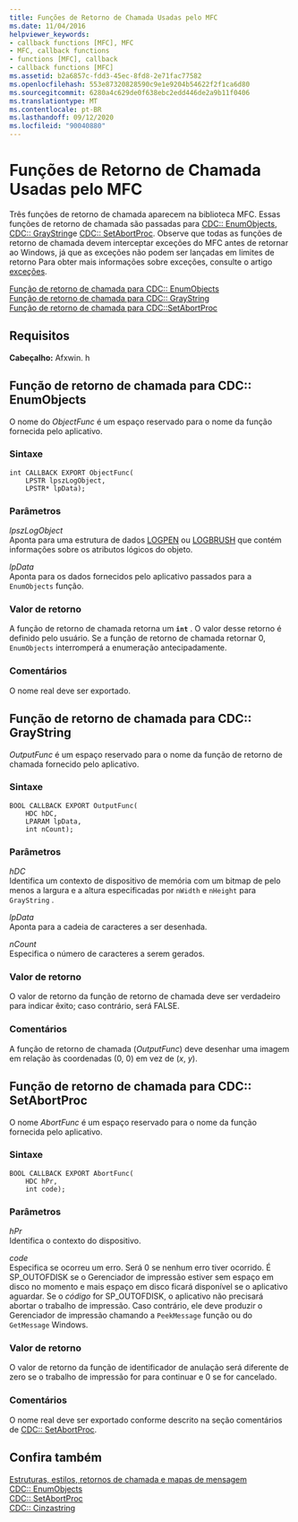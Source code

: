 ```yaml
---
title: Funções de Retorno de Chamada Usadas pelo MFC
ms.date: 11/04/2016
helpviewer_keywords:
- callback functions [MFC], MFC
- MFC, callback functions
- functions [MFC], callback
- callback functions [MFC]
ms.assetid: b2a6857c-fdd3-45ec-8fd8-2e71fac77582
ms.openlocfilehash: 553e87320828590c9e1e9204b54622f2f1ca6d80
ms.sourcegitcommit: 6280a4c629de0f638ebc2edd446de2a9b11f0406
ms.translationtype: MT
ms.contentlocale: pt-BR
ms.lasthandoff: 09/12/2020
ms.locfileid: "90040880"
---
```

# <a name="callback-functions-used-by-mfc"></a>Funções de Retorno de Chamada Usadas pelo MFC

Três funções de retorno de chamada aparecem na biblioteca MFC. Essas funções de retorno de chamada são passadas para [CDC:: EnumObjects](../../mfc/reference/cdc-class.md#enumobjects), [CDC:: GrayString](../../mfc/reference/cdc-class.md#graystring)e [CDC:: SetAbortProc](../../mfc/reference/cdc-class.md#setabortproc). Observe que todas as funções de retorno de chamada devem interceptar exceções do MFC antes de retornar ao Windows, já que as exceções não podem ser lançadas em limites de retorno Para obter mais informações sobre exceções, consulte o artigo [exceções](../../mfc/exception-handling-in-mfc.md).

[Função de retorno de chamada para CDC:: EnumObjects](#enum_objects)\
[Função de retorno de chamada para CDC:: GrayString](#graystring)\
[Função de retorno de chamada para CDC::SetAbortProc](#setabortproc)

## <a name="requirements"></a>Requisitos

**Cabeçalho:** Afxwin. h

## <a name="callback-function-for-cdcenumobjects"></a><a name="enum_objects"></a> Função de retorno de chamada para CDC:: EnumObjects

O nome do *ObjectFunc* é um espaço reservado para o nome da função fornecida pelo aplicativo.

### <a name="syntax"></a>Sintaxe

```
int CALLBACK EXPORT ObjectFunc(
    LPSTR lpszLogObject,
    LPSTR* lpData);
```

### <a name="parameters"></a>Parâmetros

*lpszLogObject*<br/>
Aponta para uma estrutura de dados [LOGPEN](/windows/win32/api/Wingdi/ns-wingdi-logpen) ou [LOGBRUSH](/windows/win32/api/wingdi/ns-wingdi-logbrush) que contém informações sobre os atributos lógicos do objeto.

*lpData*<br/>
Aponta para os dados fornecidos pelo aplicativo passados para a `EnumObjects` função.

### <a name="return-value"></a>Valor de retorno

A função de retorno de chamada retorna um **`int`** . O valor desse retorno é definido pelo usuário. Se a função de retorno de chamada retornar 0, `EnumObjects` interromperá a enumeração antecipadamente.

### <a name="remarks"></a>Comentários

O nome real deve ser exportado.

## <a name="callback-function-for-cdcgraystring"></a><a name="graystring"></a> Função de retorno de chamada para CDC:: GrayString

*OutputFunc* é um espaço reservado para o nome da função de retorno de chamada fornecido pelo aplicativo.

### <a name="syntax"></a>Sintaxe

```
BOOL CALLBACK EXPORT OutputFunc(
    HDC hDC,
    LPARAM lpData,
    int nCount);
```

### <a name="parameters"></a>Parâmetros

*hDC*<br/>
Identifica um contexto de dispositivo de memória com um bitmap de pelo menos a largura e a altura especificadas por `nWidth` e `nHeight` para `GrayString` .

*lpData*<br/>
Aponta para a cadeia de caracteres a ser desenhada.

*nCount*<br/>
Especifica o número de caracteres a serem gerados.

### <a name="return-value"></a>Valor de retorno

O valor de retorno da função de retorno de chamada deve ser verdadeiro para indicar êxito; caso contrário, será FALSE.

### <a name="remarks"></a>Comentários

A função de retorno de chamada (*OutputFunc*) deve desenhar uma imagem em relação às coordenadas (0, 0) em vez de (*x*, *y*).

## <a name="callback-function-for-cdcsetabortproc"></a><a name="setabortproc"></a> Função de retorno de chamada para CDC:: SetAbortProc

O nome *AbortFunc* é um espaço reservado para o nome da função fornecida pelo aplicativo.

### <a name="syntax"></a>Sintaxe

```
BOOL CALLBACK EXPORT AbortFunc(
    HDC hPr,
    int code);
```

### <a name="parameters"></a>Parâmetros

*hPr*<br/>
Identifica o contexto do dispositivo.

*code*<br/>
Especifica se ocorreu um erro. Será 0 se nenhum erro tiver ocorrido. É SP_OUTOFDISK se o Gerenciador de impressão estiver sem espaço em disco no momento e mais espaço em disco ficará disponível se o aplicativo aguardar. Se o *código* for SP_OUTOFDISK, o aplicativo não precisará abortar o trabalho de impressão. Caso contrário, ele deve produzir o Gerenciador de impressão chamando a `PeekMessage` função ou do `GetMessage` Windows.

### <a name="return-value"></a>Valor de retorno

O valor de retorno da função de identificador de anulação será diferente de zero se o trabalho de impressão for para continuar e 0 se for cancelado.

### <a name="remarks"></a>Comentários

O nome real deve ser exportado conforme descrito na seção comentários de [CDC:: SetAbortProc](../../mfc/reference/cdc-class.md#setabortproc).

## <a name="see-also"></a>Confira também

[Estruturas, estilos, retornos de chamada e mapas de mensagem](structures-styles-callbacks-and-message-maps.md)<br/>
[CDC:: EnumObjects](../../mfc/reference/cdc-class.md#enumobjects)<br/>
[CDC:: SetAbortProc](../../mfc/reference/cdc-class.md#setabortproc)<br/>
[CDC:: Cinzastring](../../mfc/reference/cdc-class.md#graystring)
